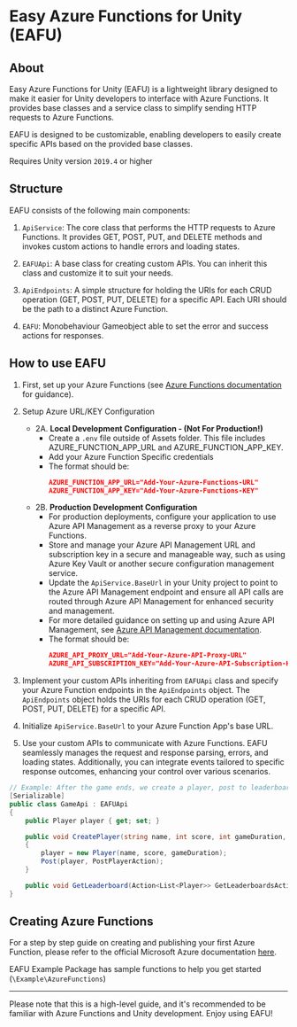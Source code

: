 # Easy Azure Functions for Unity (EAFU)

## About

Easy Azure Functions for Unity (EAFU) is a lightweight library designed to make it easier for Unity developers to interface with Azure Functions. It provides base classes and a service class to simplify sending HTTP requests to Azure Functions.

EAFU is designed to be customizable, enabling developers to easily create specific APIs based on the provided base classes.

Requires Unity version `2019.4` or higher

## Structure
EAFU consists of the following main components:

1. `ApiService`: The core class that performs the HTTP requests to Azure Functions. It provides GET, POST, PUT, and DELETE methods and invokes custom actions to handle errors and loading states.

2. `EAFUApi`: A base class for creating custom APIs. You can inherit this class and customize it to suit your needs.

3. `ApiEndpoints`: A simple structure for holding the URIs for each CRUD operation (GET, POST, PUT, DELETE) for a specific API. Each URI should be the path to a distinct Azure Function.

4. `EAFU`: Monobehaviour Gameobject able to set the error and success actions for responses.

## How to use EAFU

1. First, set up your Azure Functions (see [Azure Functions documentation](https://docs.microsoft.com/en-us/azure/azure-functions/) for guidance).

2. Setup Azure URL/KEY Configuration
    
    - 2A. **Local Development Configuration - (Not For Production!)** 
        - Create a `.env` file outside of Assets folder. This file includes AZURE_FUNCTION_APP_URL and AZURE_FUNCTION_APP_KEY.
        - Add your Azure Function Specific credentials
        - The format should be:
            ```json
            AZURE_FUNCTION_APP_URL="Add-Your-Azure-Functions-URL"
            AZURE_FUNCTION_APP_KEY="Add-Your-Azure-Functions-KEY"
            ```
    - 2B. **Production Development Configuration** 
        - For production deployments, configure your application to use Azure API Management as a reverse proxy to your Azure Functions.
        - Store and manage your Azure API Management URL and subscription key in a secure and manageable way, such as using Azure Key Vault or another secure configuration management service.
        - Update the `ApiService.BaseUrl` in your Unity project to point to the Azure API Management endpoint and ensure all API calls are routed through Azure API Management for enhanced security and management.
        - For more detailed guidance on setting up and using Azure API Management, see [Azure API Management documentation](https://docs.microsoft.com/en-us/azure/api-management/).
        - The format should be:
            ```json
            AZURE_API_PROXY_URL="Add-Your-Azure-API-Proxy-URL"
            AZURE_API_SUBSCRIPTION_KEY="Add-Your-Azure-API-Subscription-KEY"
            ```

3. Implement your custom APIs inheriting from `EAFUApi` class and specify your Azure Function endpoints in the `ApiEndpoints` object. The `ApiEndpoints` object holds the URIs for each CRUD operation (GET, POST, PUT, DELETE) for a specific API.

4. Initialize `ApiService.BaseUrl` to your Azure Function App's base URL.

5. Use your custom APIs to communicate with Azure Functions. EAFU seamlessly manages the request and response parsing, errors, and loading states. Additionally, you can integrate events tailored to specific response outcomes, enhancing your control over various scenarios.

```csharp
// Example: After the game ends, we create a player, post to leaderboards, and execute an action from the response
[Serializable]
public class GameApi : EAFUApi
{
    public Player player { get; set; }

    public void CreatePlayer(string name, int score, int gameDuration, Action<object> PostPlayerAction)
    {
        player = new Player(name, score, gameDuration);
        Post(player, PostPlayerAction);
    }

    public void GetLeaderboard(Action<List<Player>> GetLeaderboardsAction) => Get(GetLeaderboardsAction);
}
```

## Creating Azure Functions

For a step by step guide on creating and publishing your first Azure Function, please refer to the official Microsoft Azure documentation [here](https://docs.microsoft.com/en-us/azure/azure-functions/create-first-function-vs-code-csharp).

EAFU Example Package has sample functions to help you get started (`\Example\AzureFunctions`)

---

Please note that this is a high-level guide, and it's recommended to be familiar with Azure Functions and Unity development. Enjoy using EAFU!
